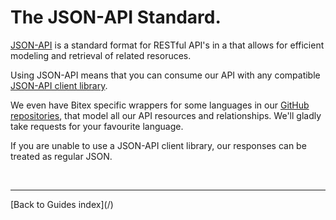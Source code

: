 # The JSON-API Standard.

[JSON-API](http://jsonapi.org) is a standard format for RESTful API's in a
that allows for efficient modeling and retrieval of related resoruces.

Using JSON-API means that you can consume our API with any compatible
[JSON-API client library](https://jsonapi.org/implementations/).

We even have Bitex specific wrappers for some languages in our [GitHub repositories](https://github.com/bitex-la),
that model all our API resources and relationships. We'll gladly take requests for your favourite language.

If you are unable to use a JSON-API client library, our responses can be
treated as regular JSON.

<br/>
<hr/>
[Back to Guides index](/)
